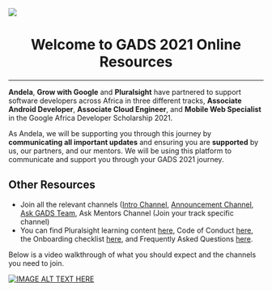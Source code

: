 ![](https://i.ibb.co/KDgq3FW/GADS21-1.png)

<h1 align="center">Welcome to GADS 2021 Online Resources</h1>
 
 ---
 
**Andela**, **Grow with Google** and **Pluralsight** have partnered to support software developers across Africa in three different tracks, **Associate Android Developer**, **Associate Cloud Engineer**, and **Mobile Web Specialist** in the Google Africa Developer Scholarship 2021.

As Andela, we will be supporting you through this journey by **communicating all important updates** and ensuring you are **supported** by us, our partners, and our mentors. We will be using this platform to communicate and support you through your GADS 2021 journey.

## **Other Resources**
 
- Join all the relevant channels ([Intro Channel](https://community.andela.com/c/intro), [Announcement Channel](https://community.andela.com/c/gad_general), [Ask GADS Team](https://community.andela.com/c/ask-gads-team), Ask Mentors Channel (Join your track specific channel)
- You can find Pluralsight learning content [here](https://community.andela.com/c/start-here/gads-course-content), Code of Conduct [here](https://community.andela.com/c/start-here/gads-code-of-conduct), the Onboarding checklist [here](https://community.andela.com/c/start-here/gads-on-boarding-checklist), and Frequently Asked Questions [here](https://community.andela.com/c/start-here/gads-frequently-asked-questions).

Below is a video walkthrough of what you should expect and the channels you need to join.
 
[![IMAGE ALT TEXT HERE](https://img.youtube.com/vi/M9zJKyVbi4E/0.jpg)](https://www.youtube.com/watch?v=M9zJKyVbi4E)

